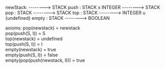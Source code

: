 newStack:                 --------> STACK
push    : STACK x INTEGER --------> STACK
pop     : STACK           --------> STACK
top     : STACK           --------> INTEGER u {undefined}
empty   : STACK           --------> BOOLEAN

axioms:
pop(newstack) = newstack                
pop(push(S, I)) = S                     
top(newstack) = undefined               
top(push(S, I)) = I                     
empty(newstack) = true                  
empty(push(S, I)) = false               
empty(pop(push(newstack, I))) = true    

